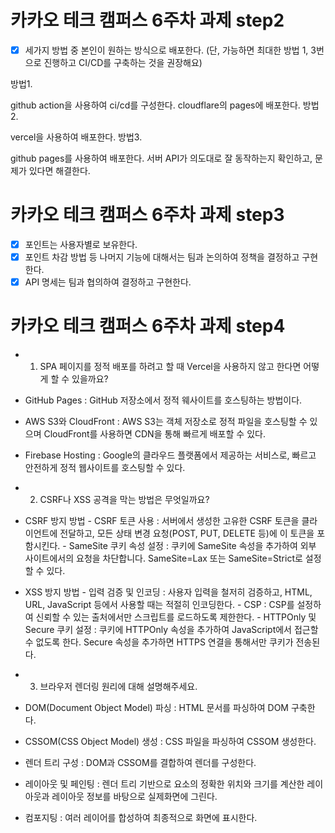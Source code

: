 # 카카오 테크 캠퍼스 6주차 과제 step2

- [x] 세가지 방법 중 본인이 원하는 방식으로 배포한다.
      (단, 가능하면 최대한 방법 1, 3번으로 진행하고 CI/CD를 구축하는 것을 권장해요)

방법1.

github action을 사용하여 ci/cd를 구성한다.
cloudflare의 pages에 배포한다.
방법2.

vercel을 사용하여 배포한다.
방법3.

github pages를 사용하여 배포한다.
서버 API가 의도대로 잘 동작하는지 확인하고, 문제가 있다면 해결한다.

# 카카오 테크 캠퍼스 6주차 과제 step3

- [x] 포인트는 사용자별로 보유한다.
- [x] 포인트 차감 방법 등 나머지 기능에 대해서는 팀과 논의하여 정책을 결정하고 구현한다.
- [x] API 명세는 팀과 협의하여 결정하고 구현한다.

# 카카오 테크 캠퍼스 6주차 과제 step4

- 1. SPA 페이지를 정적 배포를 하려고 할 때 Vercel을 사용하지 않고 한다면 어떻게 할 수 있을까요?
- GitHub Pages : GitHub 저장소에서 정적 웨사이트를 호스팅하는 방법이다.
- AWS S3와 CloudFront : AWS S3는 객체 저장소로 정적 파일을 호스팅할 수 있으며 CloudFront를 사용하면 CDN을 통해 빠르게 배포할 수 있다.
- Firebase Hosting : Google의 클라우드 플랫폼에서 제공하는 서비스로, 빠르고 안전하게 정적 웹사이트를 호스팅할 수 있다.

- 2. CSRF나 XSS 공격을 막는 방법은 무엇일까요?
- CSRF 방지 방법 - CSRF 토큰 사용 : 서버에서 생성한 고유한 CSRF 토큰을 클라이언트에 전달하고, 모든 상태 변경 요청(POST, PUT, DELETE 등)에 이 토큰을 포함시킨다. - SameSite 쿠키 속성 설정 : 쿠키에 SameSite 속성을 추가하여 외부 사이트에서의 요청을 차단합니다. SameSite=Lax 또는 SameSite=Strict로 설정할 수 있다.
- XSS 방지 방법 - 입력 검증 및 인코딩 : 사용자 입력을 철저히 검증하고, HTML, URL, JavaScript 등에서 사용할 때는 적절히 인코딩한다. - CSP : CSP를 설정하여 신뢰할 수 있는 출처에서만 스크립트를 로드하도록 제한한다. - HTTPOnly 및 Secure 쿠키 설정 : 쿠키에 HTTPOnly 속성을 추가하여 JavaScript에서 접근할 수 없도록 한다. Secure 속성을 추가하면 HTTPS 연결을 통해서만 쿠키가 전송된다.

- 3. 브라우저 렌더링 원리에 대해 설명해주세요.
- DOM(Document Object Model) 파싱 : HTML 문서를 파싱하여 DOM 구축한다.
- CSSOM(CSS Object Model) 생성 : CSS 파일을 파싱하여 CSSOM 생성한다.
- 렌더 트리 구성 : DOM과 CSSOM를 결합하여 렌더를 구성한다.
- 레이아웃 및 페인팅 : 렌더 트리 기반으로 요소의 정확한 위치와 크기를 계산한 레이아웃과 레이아웃 정보를 바탕으로 실제화면에 그린다.
- 컴포지팅 : 여러 레이어를 합성하여 최종적으로 화면에 표시한다.
